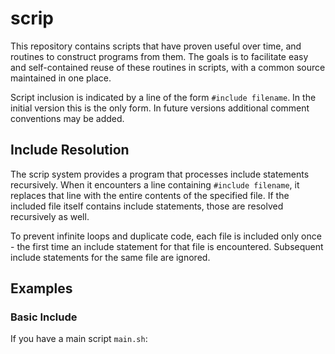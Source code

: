 # scrip

This repository contains scripts that have proven useful over time, and routines to construct programs from them. The goals is to facilitate easy and self-contained reuse of these routines in scripts, with a common source maintained in one place.

Script inclusion is indicated by a line of the form `#include filename`. In the initial version this is the only form. In future versions additional comment conventions may be added.

## Include Resolution

The scrip system provides a program that processes include statements recursively. When it encounters a line containing `#include filename`, it replaces that line with the entire contents of the specified file. If the included file itself contains include statements, those are resolved recursively as well.

To prevent infinite loops and duplicate code, each file is included only once - the first time an include statement for that file is encountered. Subsequent include statements for the same file are ignored.

## Examples

### Basic Include

If you have a main script `main.sh`:
